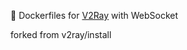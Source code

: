 :whale: Dockerfiles for [V2Ray](https://github.com/v2fly/v2ray-core) with WebSocket

forked from v2ray/install
